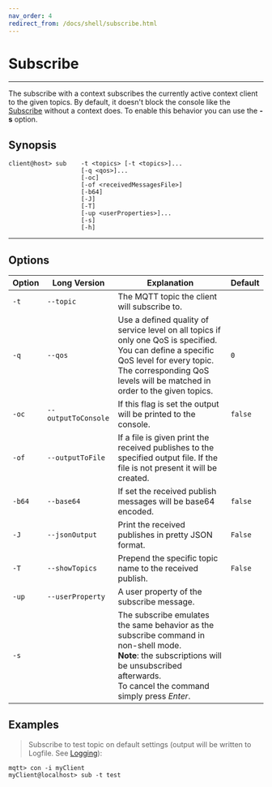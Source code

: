 ```yaml
---
nav_order: 4
redirect_from: /docs/shell/subscribe.html
---
```


# Subscribe
***

The subscribe with a context subscribes the currently active context client to the given topics.
By default, it doesn't block the console like the [Subscribe](../subscribe.md) without a context does.
To enable this behavior you can use the **-s** option.


## Synopsis

```
client@host> sub    -t <topics> [-t <topics>]... 
                    [-q <qos>]... 
                    [-oc] 
                    [-of <receivedMessagesFile>]
                    [-b64]
                    [-J]
                    [-T] 
                    [-up <userProperties>]... 
                    [-s]   
                    [-h]                                           
```

***

##  Options

| Option | Long Version        | Explanation                                                                                                                                                                                                        | Default |
|--------|---------------------|--------------------------------------------------------------------------------------------------------------------------------------------------------------------------------------------------------------------|---------|
| `-t`   | `--topic`           | The MQTT topic the client will subscribe to.                                                                                                                                                                       |         |
| `-q`   | `--qos`             | Use a defined quality of service level on all topics if only one QoS is specified. You can define a specific QoS level for every topic. The corresponding QoS levels will be matched in order to the given topics. | `0`     |
| `-oc`  | `--outputToConsole` | If this flag is set the output will be printed to the console.                                                                                                                                                     | `false` |
| `-of`  | `--outputToFile`    | If a file is given print the received publishes to the specified output file. If the file is not present it will be created.                                                                                       |         |
| `-b64` | `--base64`          | If set the received publish messages will be base64 encoded.                                                                                                                                                       | `false` |
| `-J`   | `--jsonOutput`      | Print the received publishes in pretty JSON format.                                                                                                                                                                | `False` |
| `-T`   | `--showTopics`      | Prepend the specific topic name to the received publish.                                                                                                                                                           | `False` |
| `-up`  | `--userProperty`    | A user property of the subscribe message.                                                                                                                                                                          |         |
| `-s`   |                     | The subscribe emulates the same behavior as the subscribe command in non-shell mode. <br> **Note**: the subscriptions will be unsubscribed afterwards. <br> To cancel the command simply press *Enter*.            |         |

## Examples

> Subscribe to test topic on default settings (output will be written to Logfile.
See [Logging](../logging.md)):

```
mqtt> con -i myClient
myClient@localhost> sub -t test
```
